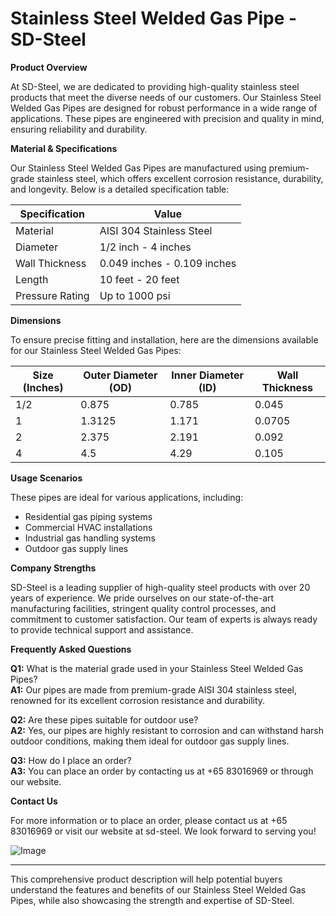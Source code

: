 # Stainless Steel Welded Gas Pipe - SD-Steel

**Product Overview**

At SD-Steel, we are dedicated to providing high-quality stainless steel products that meet the diverse needs of our customers. Our Stainless Steel Welded Gas Pipes are designed for robust performance in a wide range of applications. These pipes are engineered with precision and quality in mind, ensuring reliability and durability.

**Material & Specifications**

Our Stainless Steel Welded Gas Pipes are manufactured using premium-grade stainless steel, which offers excellent corrosion resistance, durability, and longevity. Below is a detailed specification table:

| Specification | Value |
|---------------|-------|
| Material      | AISI 304 Stainless Steel |
| Diameter      | 1/2 inch - 4 inches |
| Wall Thickness | 0.049 inches - 0.109 inches |
| Length        | 10 feet - 20 feet |
| Pressure Rating | Up to 1000 psi |

**Dimensions**

To ensure precise fitting and installation, here are the dimensions available for our Stainless Steel Welded Gas Pipes:

| Size (Inches) | Outer Diameter (OD) | Inner Diameter (ID) | Wall Thickness |
|---------------|---------------------|---------------------|----------------|
| 1/2           | 0.875               | 0.785               | 0.045          |
| 1                | 1.3125              | 1.171               | 0.0705         |
| 2                | 2.375               | 2.191               | 0.092          |
| 4                | 4.5                 | 4.29                | 0.105          |

**Usage Scenarios**

These pipes are ideal for various applications, including:
- Residential gas piping systems
- Commercial HVAC installations
- Industrial gas handling systems
- Outdoor gas supply lines

**Company Strengths**

SD-Steel is a leading supplier of high-quality steel products with over 20 years of experience. We pride ourselves on our state-of-the-art manufacturing facilities, stringent quality control processes, and commitment to customer satisfaction. Our team of experts is always ready to provide technical support and assistance.

**Frequently Asked Questions**

**Q1:** What is the material grade used in your Stainless Steel Welded Gas Pipes?  
**A1:** Our pipes are made from premium-grade AISI 304 stainless steel, renowned for its excellent corrosion resistance and durability.

**Q2:** Are these pipes suitable for outdoor use?  
**A2:** Yes, our pipes are highly resistant to corrosion and can withstand harsh outdoor conditions, making them ideal for outdoor gas supply lines.

**Q3:** How do I place an order?  
**A3:** You can place an order by contacting us at +65 83016969 or through our website.

**Contact Us**

For more information or to place an order, please contact us at +65 83016969 or visit our website at  sd-steel. We look forward to serving you!

![Image](https://github.com/user-attachments/assets/2567258e-e124-4816-932d-1809bd27ef0b)

---

This comprehensive product description will help potential buyers understand the features and benefits of our Stainless Steel Welded Gas Pipes, while also showcasing the strength and expertise of SD-Steel.